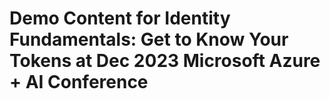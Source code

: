 # Demo Content for Identity Fundamentals: Get to Know Your Tokens at Dec 2023 Microsoft Azure + AI Conference
